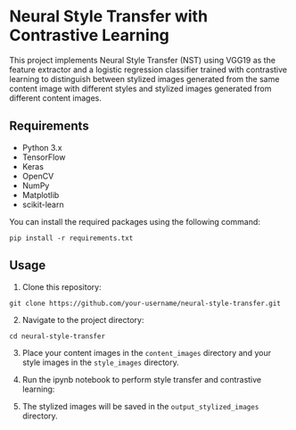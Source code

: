 
# Neural Style Transfer with Contrastive Learning

This project implements Neural Style Transfer (NST) using VGG19 as the feature extractor and a logistic regression classifier trained with contrastive learning to distinguish between stylized images generated from the same content image with different styles and stylized images generated from different content images.

## Requirements

- Python 3.x
- TensorFlow
- Keras
- OpenCV
- NumPy
- Matplotlib
- scikit-learn

You can install the required packages using the following command:

```
pip install -r requirements.txt
```

## Usage

1. Clone this repository:

```
git clone https://github.com/your-username/neural-style-transfer.git
```

2. Navigate to the project directory:

```
cd neural-style-transfer
```

3. Place your content images in the `content_images` directory and your style images in the `style_images` directory.

4. Run the ipynb notebook to perform style transfer and contrastive learning:



5. The stylized images will be saved in the `output_stylized_images` directory.

